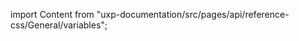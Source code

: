 
import Content from "uxp-documentation/src/pages/api/reference-css/General/variables";

<Content query="product=xd"/>
